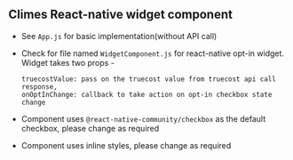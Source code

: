 ## Climes React-native widget component

- See `App.js` for basic implementation(without API call)

- Check for file named `WidgetComponent.js` for react-native opt-in widget.
  Widget takes two props -

  ```
  truecostValue: pass on the truecost value from truecost api call response,
  onOptInChange: callback to take action on opt-in checkbox state change
  ```

- Component uses `@react-native-community/checkbox` as the default checkbox, please change as required

- Component uses inline styles, please change as required
